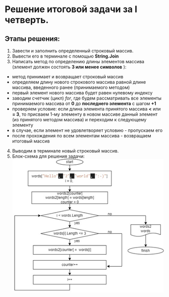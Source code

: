 # Решение итоговой задачи за I четверть.

## Этапы решения:
1. Завести и заполнить определенный строковый массив.
2. Вывести его в терминале с помощью **String.Join**
3. Написать метод по определению длины элементов массива (элемент должен состоять **3 или менее символов** ):
* метод принимает и возвращает строковый массив
* определяем длину нового строкового массива равной длине массива, введенного ранее (принимаемого методом)
* первый элемент нового массива будет равен нулевому индексу
* заводим счетчик (цикл) *for*, где будем рассматривать все элементы принимаемого массива от **0** до **последнего элемента** с шагом **+1**
* проверяем условие: если длина элемента принятого массива **<** или **= 3**, то присваем 1-му элементу в новом массиве данный элемент (из принятого методом массива) и переходим к следующему элементу
* в случае, если элемент не удовлетворяет условию - пропускаем его
* после прохождения по всем элементам массива - возвращаем итоговый массив
4. Выводим в терминале новый строковый массив.
5. Блок-схема для решения задачи: ![](block_diagram_finish.jpg)